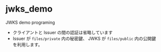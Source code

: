 # jwks_demo
JWKS demo programing

- クライアントと Issuer の間の認証は省略しています
- Issuer が `files/private` 内の秘密鍵、 JWKS が `files/public` 内の公開鍵を利用します。

